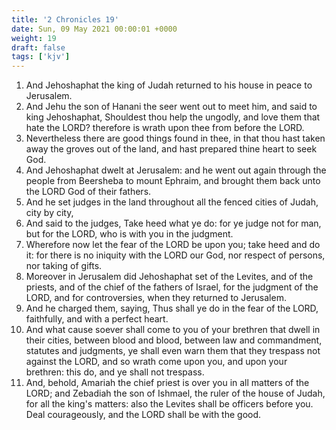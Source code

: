 ```yaml
---
title: '2 Chronicles 19'
date: Sun, 09 May 2021 00:00:01 +0000
weight: 19
draft: false
tags: ['kjv'] 
---
```


1. And Jehoshaphat the king of Judah returned to his house in peace to Jerusalem.
2. And Jehu the son of Hanani the seer went out to meet him, and said to king Jehoshaphat, Shouldest thou help the ungodly, and love them that hate the LORD? therefore is wrath upon thee from before the LORD.
3. Nevertheless there are good things found in thee, in that thou hast taken away the groves out of the land, and hast prepared thine heart to seek God.
4. And Jehoshaphat dwelt at Jerusalem: and he went out again through the people from Beersheba to mount Ephraim, and brought them back unto the LORD God of their fathers.
5. And he set judges in the land throughout all the fenced cities of Judah, city by city,
6. And said to the judges, Take heed what ye do: for ye judge not for man, but for the LORD, who is with you in the judgment.
7. Wherefore now let the fear of the LORD be upon you; take heed and do it: for there is no iniquity with the LORD our God, nor respect of persons, nor taking of gifts.
8. Moreover in Jerusalem did Jehoshaphat set of the Levites, and of the priests, and of the chief of the fathers of Israel, for the judgment of the LORD, and for controversies, when they returned to Jerusalem.
9. And he charged them, saying, Thus shall ye do in the fear of the LORD, faithfully, and with a perfect heart.
10. And what cause soever shall come to you of your brethren that dwell in their cities, between blood and blood, between law and commandment, statutes and judgments, ye shall even warn them that they trespass not against the LORD, and so wrath come upon you, and upon your brethren: this do, and ye shall not trespass.
11. And, behold, Amariah the chief priest is over you in all matters of the LORD; and Zebadiah the son of Ishmael, the ruler of the house of Judah, for all the king's matters: also the Levites shall be officers before you. Deal courageously, and the LORD shall be with the good.
